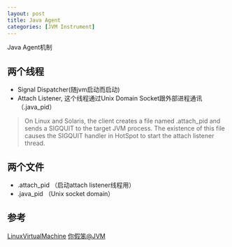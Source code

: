 ```yaml
---
layout: post
title: Java Agent
categories: [JVM Instrument]
---
```

Java Agent机制

## 两个线程

- Signal Dispatcher(随jvm启动而启动)
- Attach Listener, 这个线程通过Unix Domain Socket跟外部进程通讯（.java_pid<pid>）

> On Linux and Solaris, the client creates a file named .attach_pid<pid> and sends a SIGQUIT to the target JVM process. The existence of this file causes the SIGQUIT handler in HotSpot to start the attach listener thread.


## 两个文件

- .attach_pid<pid> （启动attach listener线程用）
- .java_pid<pid> （Unix socket domain）



## 参考

[LinuxVirtualMachine](https://github.com/frohoff/jdk8u-dev-jdk/blob/master/src/solaris/classes/sun/tools/attach/LinuxVirtualMachine.java)
[你假笨@JVM](http://lovestblog.cn/blog/2014/06/18/jvm-attach/)
